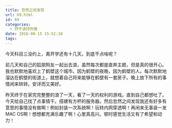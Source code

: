 ```yaml
---
title: 忽然之间发现
url: 69.html
id: 69
categories:
  - 抒不该抒的情
date: 2016-08-15 15:52:10
tags:
---
```


今天科目三没约上，离开学还有十几天。到底干点啥呢？ 

前几天和自己的狐朋狗友一起出去浪，虽然每次都是直奔主题，但是真的很开心。我也默默地喜欢上了鹤壁这个城市。因为鹤壁的夜晚，因为鹤壁的人。每次默默地溜达在鹤壁的街道上，就想着自己将来能够在鹤壁有一套房子。晚上放下所有的事情闲来转转。安详而又美好。 

昨天终于在家完完整整的浪了一天，看了一天的权利的游戏。直到自己都想吐了。今天给自己找了点事情干。搭建有方杯的服务器。然后忽然之间发现我还有好多有意思的事情没有做啊！例如封装一次系统啊！玩转内网穿透啊！再闲来无事装一发MAC OS啊！想想都充满乐趣了啊！心里真高兴。顿时感觉生活又有了希望和动力！